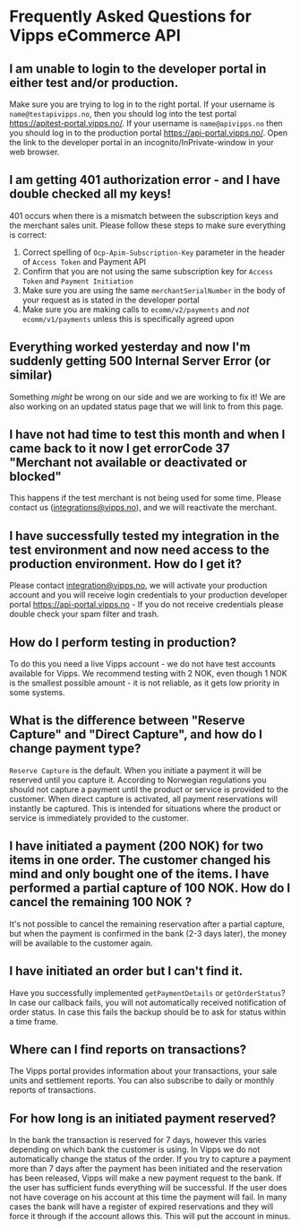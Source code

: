 # Frequently Asked Questions for Vipps eCommerce API

## I am unable to login to the developer portal in either test and/or production.

Make sure you are trying to log in to the right portal. If your username is `name@testapivipps.no`, 
then you should log into the test portal https://apitest-portal.vipps.no/.
If your username is `name@apivipps.no` then you should log in to the production portal https://api-portal.vipps.no/.
Open the link to the developer portal in an incognito/InPrivate-window in your web browser.

## I am getting 401 authorization error - and I have double checked all my keys!

401 occurs when there is a mismatch between the subscription keys and the merchant sales unit. Please follow these steps to make sure everything is correct:

1. Correct spelling of `Ocp-Apim-Subscription-Key` parameter in the header of `Access Token` and Payment API
2. Confirm that you are not using the same subscription key for `Access Token` and `Payment Initiation`
3. Make sure you are using the same `merchantSerialNumber` in the body of your request as is stated in the developer portal
4. Make sure you are making calls to `ecomm/v2/payments` and _not_ `ecomm/v1/payments` unless this is specifically agreed upon

## Everything worked yesterday and now I'm suddenly getting 500 Internal Server Error (or similar)

Something _might_ be wrong on our side and we are working to fix it! We are also working on an updated status page 
that we will link to from this page.

## I have not had time to test this month and when I came back to it now I get errorCode 37 "Merchant not available or deactivated or blocked"

This happens if the test merchant is not being used for some time. Please contact us (integrations@vipps.no), and we will reactivate the merchant.

## I have successfully tested my integration in the test environment and now need access to the production environment. How do I get it?

Please contact integration@vipps.no, we will activate your production account and you will receive login credentials 
to your production developer portal https://api-portal.vipps.no - If you do not receive credentials please double check 
your spam filter and trash.

## How do I perform testing in production?

To do this you need a live Vipps account - we do not have test accounts available for Vipps. 
We recommend testing with 2 NOK, even though 1 NOK is the smallest possible amount - 
it is not reliable, as it gets low priority in some systems. 

## What is the difference between "Reserve Capture" and "Direct Capture", and how do I change payment type?

`Reserve Capture` is the default. When you initiate a payment it will be reserved until you capture it. 
According to Norwegian regulations you should not capture a payment until the product or service is provided to the customer.
When direct capture is activated, all payment reservations will instantly be captured. 
This is intended for situations where the product or service is immediately provided to the customer.

## I have initiated a payment (200 NOK) for two items in one order. The customer changed his mind and only bought one of the items. I have performed a partial capture of 100 NOK. How do I cancel the remaining 100 NOK ? 

It's not possible to cancel the remaining reservation after a partial capture, but when the payment is confirmed 
in the bank (2-3 days later), the money will be available to the customer again.

## I have initiated an order but I can't find it. 

Have you successfully implemented `getPaymentDetails` or `getOrderStatus`? 
In case our callback fails, you will not automatically received notification of order status. 
In case this fails the backup should be to ask for status within a time frame.

## Where can I find reports on transactions?

The Vipps portal provides information about your transactions, your sale units and settlement reports. 
You can also subscribe to daily or monthly reports of transactions.

## For how long is an initiated payment reserved?
In the bank the transaction is reserved for 7 days, however this varies depending on which bank the customer is using. 
In Vipps we do not automatically change the status of the order. 
If you try to capture a payment more than 7 days after the payment has been initiated and the reservation has been released, 
Vipps will make a new payment request to the bank. 
If the user has sufficient funds everything will be successful. 
If the user does not have coverage on his account at this time the payment will fail. 
In many cases the bank will have a register of expired reservations and they will force it through if the account allows this. 
This will put the account in minus.
